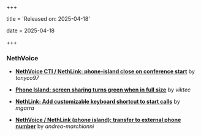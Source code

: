 +++

title = 'Released on: 2025-04-18'

date = 2025-04-18

+++

### NethVoice

- **[NethVoice CTI / NethLink: phone-island close on conference start](https://github.com/NethServer/dev/issues/7406)** by *tonyco97*

- **[Phone Island: screen sharing turns green when in full size](https://github.com/NethServer/dev/issues/7392)** by *viktec*

- **[NethLink: Add customizable keyboard shortcut to start calls](https://github.com/NethServer/dev/issues/7341)** by *mgarra*

- **[NethVoice / NethLink (phone island): transfer to external phone number](https://github.com/NethServer/dev/issues/7338)** by *andrea-marchionni*

